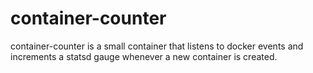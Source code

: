 container-counter
=================

container-counter is a small container that listens to docker events and increments a statsd gauge whenever a new container is created.

